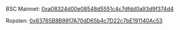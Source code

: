 BSC Mainnet: [0xa08324d00e08548d5551c4c7dfdd0a93d9f374d4](https://bscscan.com/address/0xa08324d00e08548d5551c4c7dfdd0a93d9f374d4)

Ropsten: [0x63765B8B9917A70dD65b4c7D22c7bE191140Ac53](https://ropsten.etherscan.io/address/0x63765B8B9917A70dD65b4c7D22c7bE191140Ac53)